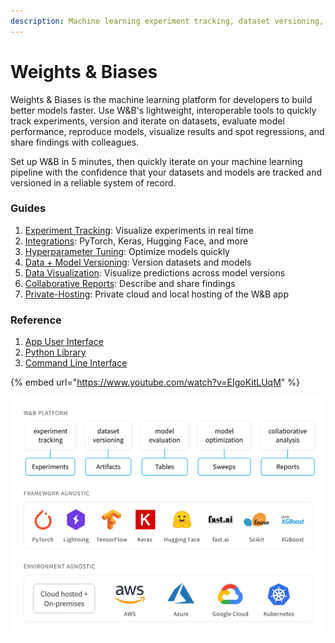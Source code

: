 ```yaml
---
description: Machine learning experiment tracking, dataset versioning, and model evaluation
---
```


# Weights & Biases

Weights & Biases is the machine learning platform for developers to build better models faster. Use W\&B's lightweight, interoperable tools to quickly track experiments, version and iterate on datasets, evaluate model performance, reproduce models, visualize results and spot regressions, and share findings with colleagues.

Set up W\&B in 5 minutes, then quickly iterate on your machine learning pipeline with the confidence that your datasets and models are tracked and versioned in a reliable system of record.

### Guides

1. [Experiment Tracking](guides/track/): Visualize experiments in real time
2. [Integrations](guides/integrations/): PyTorch, Keras, Hugging Face, and more
3. [Hyperparameter Tuning](guides/sweeps/): Optimize models quickly
4. [Data + Model Versioning](guides/artifacts/): Version datasets and models
5. [Data Visualization](guides/data-vis/): Visualize predictions across model versions
6. [Collaborative Reports](guides/reports/): Describe and share findings
7. [Private-Hosting](guides/self-hosted/): Private cloud and local hosting of the W\&B app

### Reference

1. [App User Interface](ref/app/)
2. [Python Library](ref/python/)
3. [Command Line Interface](ref/cli/)

{% embed url="https://www.youtube.com/watch?v=EIgoKitLUqM" %}

![](.gitbook/assets/w-and-b-diagram-20210913.png)
